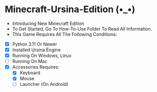 <!-- <p align="center">
  <picture>
    <source media="(prefers-color-scheme: dark)" srcset="contents/filters_quality(95)format(webp).png" style="border-radius=15px;">
    <source media="(prefers-color-scheme: light)" srcset="contents/filters_quality(95)format(webp).png" style="border-radius=15px;">
    <img width=60% alt="Shows a black logo in light color mode and a white one in dark color mode." src="">
  </picture>
</p> -->
# Minecraft-Ursina-Edition (•_•)
- Introducing New Minecraft Edition
- To Get Started, Go To How-To-Use Folder To Read All Information.
- This Game Requires All The Following Conditions:
- [x] Python 3.11 Or Newer
- [x] Installed Ursina Engine
- [x] Running On Windows, Linux
- [ ] Running On Mac
- [x] Accessories Requires:
    - [x] Keyboard
    - [x] Mouse
    - [ ] Launcher (On Android)
